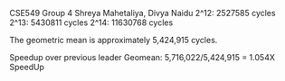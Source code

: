 CSE549 Group 4
Shreya Mahetaliya, Divya Naidu
2^12: 2527585 cycles
2^13: 5430811 cycles
2^14: 11630768 cycles

The geometric mean is approximately 5,424,915 cycles.

Speedup over previous leader Geomean: 5,716,022/5,424,915 = 1.054X SpeedUp
